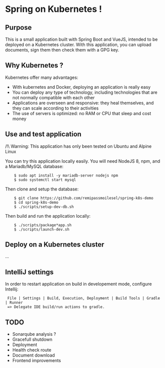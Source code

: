 # Spring on Kubernetes !

## Purpose

This is a small application built with Spring Boot and VueJS, intended to be deployed on a Kubernetes cluster. 
With this application, you can upload documents, sign them then check them with a GPG key. 

## Why Kubernetes ?

Kubernetes offer many advantages:

- With kubernetes and Docker, deploying an application is really easy
- You can deploy any type of technology, including technologies that are not normally compatible with each other
- Applications are overseen and responsive: they heal themselves, and they can scale according to their activities
- The use of servers is optimized: no RAM or CPU that sleep and cost money

## Use and test application

/!\ Warning: This application has only been tested on Ubuntu and Alpine Linux

You can try this application locally easily. You will need NodeJS 8, npm, and a Mariadb/MySQL database:

```
    $ sudo apt install -y mariadb-server nodejs npm
    $ sudo systemctl start mysql
```

Then clone and setup the database:

```
    $ git clone https://github.com/remipassmoilesel/spring-k8s-demo
    $ cd spring-k8s-demo
    $ ./scripts/setup-dev-db.sh
```

Then build and run the application locally:

```
    $ ./scripts/package*app.sh
    $ ./scripts/launch-dev.sh
```


## Deploy on a Kubernetes cluster

...

## IntelliJ settings

In order to restart application on build in developement mode, configure Intellij:

     File | Settings | Build, Execution, Deployment | Build Tools | Gradle | Runner
     => Delegate IDE build/run actions to gradle.

## TODO

- Sonarqube analysis ?
- Gracefull shutdown
- Deployment
- Health check route
- Document download
- Frontend improvements